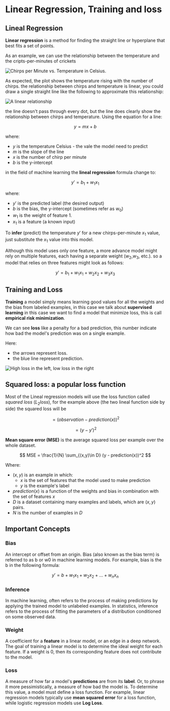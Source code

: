 Linear Regression, Training and loss
====================================

## Lineal Regression

**Linear regression** is a method for finding the straight line or hyperplane that best fits a set of points.

As an example, we can use the relationship between the temperature and the cripts-per-minutes of crickets

![Chirps per Minute vs. Temperature in Celsius.](/images/CricketPoints.png)

As expected, the plot shows the temperature rising with the number of chirps. the relationship between chirps and temperature is linear, you could draw a single straight line like the following to approximate this relationship:

![A linear relationship](/images/CricketLine.png)

the line doesn't pass through every dot, but the line does clearly show the relationship between chirps and temperature. Using the equation for a line:

$$
 y = mx + b
$$

where:

* $y$ is the temperature Celsius - the vale the model need to predict
* $m$ is the slope of the line
* $x$ is the number of chirp per minute
* $b$ is the y-intercept 

in the field of machine learning the **lineal regression** formula change to:

$$
 y' = b_1 + w_1x_1
$$

where:

* $y'$ is the predicted label (the desired output)
* $b$ is the bias, the y-intercept (sometimes refer as $w_0$)
* $w_1$ is the weight of feature 1.
* $x_1$ is a feature (a known input)

To **infer** (predict) the temperature $y'$ for a new chirps-per-minute $x_1$ value, just substitute the $x_1$ value into this model.

Although this model uses only one feature, a more advance model might rely on multiple features, each having a separate weight ($w_2$,$w_3$, etc.). so a model that relies on three features might look as follows:

$$
 y' = b_1 + w_1x_1 + w_2x_2 + w_3x_3
$$

## Training and Loss

**Training** a model simply means learning good values for all the weights and the bias from labeled examples, in this case we talk about __supervised learning__ in this case we want to find a model that minimize loss, this is call **empirical risk minimization**.

We can see **loss** like a penalty for a bad prediction, this number indicate  how bad the model's prediction was on a single example.

Here:

* the arrows represent loss.
* the blue line represent prediction.

![High loss in the left, low loss in the right](/images/LossSideBySide.png)


## Squared loss: a popular loss function

Most of the Lineal regression models will use the loss function called _squared loss_ ($L_2 loss$), for the example above (the two lineal function side by side) the squared loss will be 

$$
= (observation - prediction(x))^2 
$$

$$ 
= ( y - y' )^2
$$

**Mean square error (MSE)** is the average squared loss per example over the whole dataset.

$$
MSE = \frac{1}{N} \sum_{(x,y)\in D} (y - prediction(x))^2
$$

Where:

* $(x,y)$ is an example in which:  
	- $x$ is the set of features that the model used to make prediction 
	- $y$ is the example's label
* $prediction(x)$ is a function of the weights and bias in combination with the set of features $x$
* $D$ is a dataset containing many examples and labels, which are $(x,y)$ pairs.
* $N$ is the number of examples in $D$  

## Important Concepts 

### Bias

An intercept or offset from an origin. Bias (also known as the bias term) is referred to as b or w0 in machine learning models. For example, bias is the b in the following formula:

$$
y' = b + w_1x_1 + w_2x_2 + ... + w_nx_n
$$

### Inference

In machine learning, often refers to the process of making predictions by applying the trained model to unlabeled examples. In statistics, inference refers to the process of fitting the parameters of a distribution conditioned on some observed data.

### Weight

A coefficient for a **feature** in a linear model, or an edge in a deep network. The goal of training a linear model is to determine the ideal weight for each feature. If a weight is $0$, then its corresponding feature does not contribute to the model.

### Loss

A measure of how far a model's **predictions** are from its **label**. Or, to phrase it more pessimistically, a measure of how bad the model is. To determine this value, a model must define a loss function. For example, linear regression models typically use **mean squared error** for a loss function, while logistic regression models use **Log Loss**.